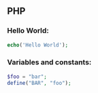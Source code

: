 ## PHP

### Hello World:
```php
echo('Hello World');
```

### Variables and constants:
```php
$foo = "bar";
define("BAR", "foo");
```


